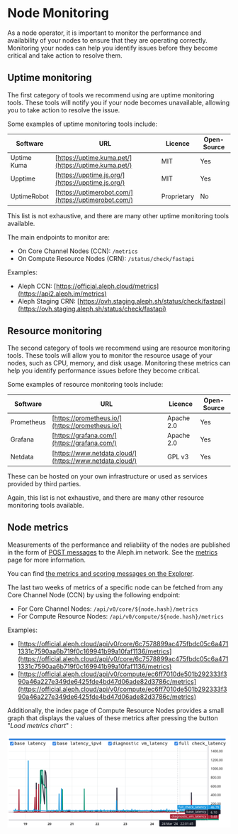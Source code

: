 # Node Monitoring

As a node operator, it is important to monitor the performance and availability of your nodes to ensure that they are
operating correctly. Monitoring your nodes can help you identify issues before they become critical and take action to
resolve them.

## Uptime monitoring

The first category of tools we recommend using are uptime monitoring tools. These tools will notify you if your node
becomes unavailable, allowing you to take action to resolve the issue.

Some examples of uptime monitoring tools include:

| Software | URL | Licence | Open-Source |
| --- | --- | --- | --- |
| Uptime Kuma | [https://uptime.kuma.pet/](https://uptime.kuma.pet/) | MIT | Yes |
| Upptime | [https://upptime.js.org/](https://upptime.js.org/) | MIT | Yes |
| UptimeRobot | [https://uptimerobot.com/](https://uptimerobot.com/) | Proprietary | No |

This list is not exhaustive, and there are many other uptime monitoring tools available.

The main endpoints to monitor are:

 - On Core Channel Nodes (CCN): `/metrics`
 - On Compute Resource Nodes (CRN): `/status/check/fastapi`

Examples:

- Aleph CCN: [https://official.aleph.cloud/metrics](https://api2.aleph.im/metrics)
- Aleph Staging CRN: [https://ovh.staging.aleph.sh/status/check/fastapi](https://ovh.staging.aleph.sh/status/check/fastapi)

## Resource monitoring

The second category of tools we recommend using are resource monitoring tools. These tools will allow you to monitor the
resource usage of your nodes, such as CPU, memory, and disk usage. Monitoring these metrics can help you identify
performance issues before they become critical.

Some examples of resource monitoring tools include:

| Software | URL | Licence | Open-Source |
| --- | --- | --- | --- |
| Prometheus | [https://prometheus.io/](https://prometheus.io/) | Apache 2.0 | Yes |
| Grafana | [https://grafana.com/](https://grafana.com/) | Apache 2.0 | Yes |
| Netdata | [https://www.netdata.cloud/](https://www.netdata.cloud/) | GPL v3 | Yes |

These can be hosted on your own infrastructure or used as services provided by third parties.

Again, this list is not exhaustive, and there are many other resource monitoring tools available.

## Node metrics

Measurements of the performance and reliability of the nodes are published in the form of 
[POST messages](/devhub/guides/messages/object-types/posts.md) to the Aleph.im network. See the [metrics](/nodes/resources/metrics/) page for more information.

You can find [the metrics and scoring messages on the Explorer](https://explorer.aleph.im/messages?showAdvancedFilters=1&channels=aleph-scoring&page=1&sender=0x4D52380D3191274a04846c89c069E6C3F2Ed94e4).

The last two weeks of metrics of a specific node can be fetched from any Core Channel Node (CCN) by using the following
endpoint: 

 - For Core Channel Nodes: `/api/v0/core/${node.hash}/metrics`
 - For Compute Resource Nodes: `/api/v0/compute/${node.hash}/metrics`

Examples: 

 - [https://official.aleph.cloud/api/v0/core/6c7578899ac475fbdc05c6a4711331c7590aa6b719f0c169941b99a10faf1136/metrics](https://official.aleph.cloud/api/v0/core/6c7578899ac475fbdc05c6a4711331c7590aa6b719f0c169941b99a10faf1136/metrics)
 - [https://official.aleph.cloud/api/v0/compute/ec6ff7010de501b292333f390a46a227e349de6425fde4bd47d06ade82d3786c/metrics](https://official.aleph.cloud/api/v0/compute/ec6ff7010de501b292333f390a46a227e349de6425fde4bd47d06ade82d3786c/metrics)

Additionally, the index page of Compute Resource Nodes provides a small graph that displays the values of these metrics
after pressing the button "_Load metrics chart_" :

![CRN metrics graph](./assets/metrics-visualizer.png)